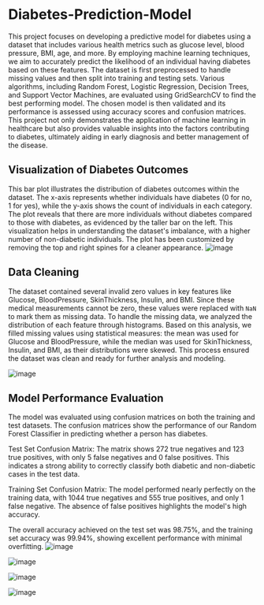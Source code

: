 # Diabetes-Prediction-Model

This project focuses on developing a predictive model for diabetes using a dataset that includes various health metrics such as glucose level, blood pressure, BMI, age, and more. By employing machine learning techniques, we aim to accurately predict the likelihood of an individual having diabetes based on these features. The dataset is first preprocessed to handle missing values and then split into training and testing sets. Various algorithms, including Random Forest, Logistic Regression, Decision Trees, and Support Vector Machines, are evaluated using GridSearchCV to find the best performing model. The chosen model is then validated and its performance is assessed using accuracy scores and confusion matrices. This project not only demonstrates the application of machine learning in healthcare but also provides valuable insights into the factors contributing to diabetes, ultimately aiding in early diagnosis and better management of the disease.

## Visualization of Diabetes Outcomes

This bar plot illustrates the distribution of diabetes outcomes within the dataset. The x-axis represents whether individuals have diabetes (0 for no, 1 for yes), while the y-axis shows the count of individuals in each category. The plot reveals that there are more individuals without diabetes compared to those with diabetes, as evidenced by the taller bar on the left. This visualization helps in understanding the dataset's imbalance, with a higher number of non-diabetic individuals. The plot has been customized by removing the top and right spines for a cleaner appearance.
![image](https://github.com/user-attachments/assets/e4d2cbb6-70ea-4990-a432-5b842d45d279)

## Data Cleaning 
The dataset contained several invalid zero values in key features like Glucose, BloodPressure, SkinThickness, Insulin, and BMI. Since these medical measurements cannot be zero, these values were replaced with `NaN` to mark them as missing data. To handle the missing data, we analyzed the distribution of each feature through histograms. Based on this analysis, we filled missing values using statistical measures: the mean was used for Glucose and BloodPressure, while the median was used for SkinThickness, Insulin, and BMI, as their distributions were skewed. This process ensured the dataset was clean and ready for further analysis and modeling.


![image](https://github.com/user-attachments/assets/01243ae1-5451-47f2-93ee-7519c98411a0)

## Model Performance Evaluation

The model was evaluated using confusion matrices on both the training and test datasets. The confusion matrices show the performance of our Random Forest Classifier in predicting whether a person has diabetes.

Test Set Confusion Matrix:
The matrix shows 272 true negatives and 123 true positives, with only 5 false negatives and 0 false positives. This indicates a strong ability to correctly classify both diabetic and non-diabetic cases in the test data.

Training Set Confusion Matrix:
The model performed nearly perfectly on the training data, with 1044 true negatives and 555 true positives, and only 1 false negative. The absence of false positives highlights the model's high accuracy.

The overall accuracy achieved on the test set was 98.75%, and the training set accuracy was 99.94%, showing excellent performance with minimal overfitting.
![image](https://github.com/user-attachments/assets/d8d4aab7-9e93-4d38-a043-13070591ab55)

![image](https://github.com/user-attachments/assets/22f9a12d-782d-405c-a6bb-2ad4566f2262)


![image](https://github.com/user-attachments/assets/a6f72e2f-588e-43e4-8de9-7def32daab64)

![image](https://github.com/user-attachments/assets/9b8272fe-a66d-402c-9a13-b8c7cb44e364)





